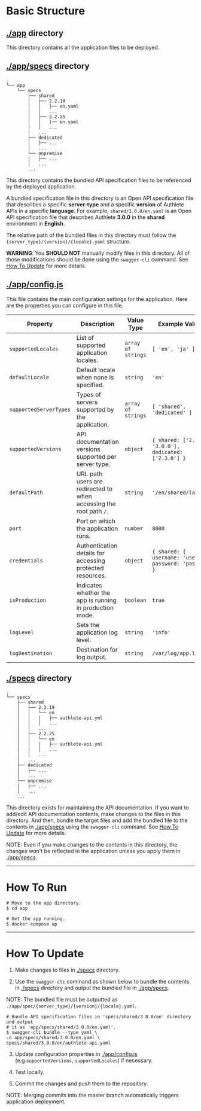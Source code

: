 # Basic Structure

## [./app](./app) directory

This directory contains all the application files to be deployed.

## [./app/specs](./app/specs) directory

```
.
└── app
    └── specs
        ├── shared
        │   ├── 2.2.19
        │   │   ├── en.yaml
        |   |   ...
        │   ├── 2.2.25
        │   │   |── en.yaml
        |   |   ...
        |   ...
        ├── dedicated
        │   ├── ...
        |   ...
        └── onpremise
        │   ├── ...
        │   ...
        ...
```

This directory contains the bundled API specification files to be referenced by the deployed application.

A bundled specification file in this directory is an Open API specification file that describes a specific **server-type** and a specific **version** of Authlete APIs in a specific **language**. For example, `shared/3.0.0/en.yaml` is an Open API specification file that describes Authlete **3.0.0** in the **shared** environment in **English**.

The relative path of the bundled files in this directory must follow the `{server_type}/{version}/{locale}.yaml` structure.

**WARNING**: You **SHOULD NOT** manually modify files in this directory. All of those modifications should be done using the `swagger-cli` command. See [How To Update](#how-to-update) for more details.

## [./app/config.js](./app/config.js)

This file contains the main configuration settings for the application. Here are the properties you can configure in this file.

| **Property**           | **Description**                                                    | **Value Type**      | **Example Values**                                     |
|------------------------|--------------------------------------------------------------------|---------------------|--------------------------------------------------------|
| `supportedLocales`     | List of supported application locales.                             | `array of strings`  | `[ 'en', 'ja' ]`                                       |
| `defaultLocale`        | Default locale when none is specified.                             | `string`            | `'en'`                                                 |
| `supportedServerTypes` | Types of servers supported by the application.                     | `array of strings`  | `[ 'shared', 'dedicated' ]`                            |
| `supportedVersions`    | API documentation versions supported per server type.              | `object`            | `{ shared: ['2.3.0', '3.0.0'], dedicated: ['2.3.0'] }` |
| `defaultPath`          | URL path users are redirected to when accessing the root path `/`. | `string`            | `'/en/shared/latest'`                                  |
| `port`                 | Port on which the application runs.                                | `number`            | `8080`                                                 |
| `credentials`          | Authentication details for accessing protected resources.          | `object`            | `{ shared: { username: 'user', password: 'pass' } }`   |
| `isProduction`         | Indicates whether the app is running in production mode.           | `boolean`           | `true`                                                 |
| `logLevel`             | Sets the application log level.                                    | `string`            | `'info'`                                               |
| `logDestination`       | Destination for log output.                                        | `string`            | `/var/log/app.log`                                     |

## [./specs](./specs) directory

```
.
└── specs
    ├── shared
    │   ├── 2.2.19
    │   │   └── en
    │   │   │   ├── authlete-api.yml
    |   │   │   ...
    │   │   ...
    │   ├── 2.2.25
    │   │   └── en
    │   │   |   ├── authlete-api.yml
    |   |   │   ...
    │   │   ...
    │   ...
    ├── dedicated
    │   ├── ...
    |   ...
    └── onpremise
    │   ├── ...
    │   ...
    ...
```

This directory exists for maintaining the API documentation. If you want to add/edit API documentation contents, make changes to the files in this directory. And then, bundle the target files and add the bundled file to the contents in [./app/specs](./app/specs) using the `swagger-cli` command. See [How To Update](#how-to-update) for more details.

NOTE: Even if you make changes to the contents in this directory, the changes won't be reflected in the application unless you apply them in [./app/specs](./app/specs).

---

# How To Run

```shell
# Move to the app directory.
$ cd app

# Get the app running.
$ docker-compose up
```

---

# How To Update

1. Make changes to files in [./specs](./specs) directory.

2. Use the `swagger-cli` command as shown below to bundle the contents in [./specs](./specs) directory and output the bundled file in [./app/specs](./app/specs).

NOTE: The bundled file must be outputted as `./app/spec/{server_type}/{version}/{locale}.yaml`.

```shell
# Bundle API specification files in 'specs/shared/3.0.0/en' directory and output
# it as 'app/specs/shared/3.0.0/en.yaml'.
$ swagger-cli bundle --type yaml \
-o app/specs/shared/3.0.0/en.yaml \
specs/shared/3.0.0/en/authlete-api.yaml
```

3. Update configuration properties in [./app/config.js](./app/config.js) (e.g.`supportedVersions`, `supportedLocales`) if necessary.

4. Test locally.

5. Commit the changes and push them to the repository.

NOTE: Merging commits into the master branch automatically triggers application deployment.
